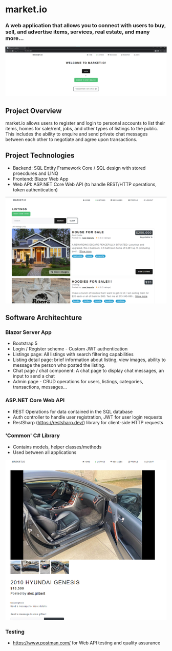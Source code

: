 # market.io
### A web application that allows you to connect with users to buy, sell, and advertise items, services, real estate, and many more... 

![plot](./images/home.png)

## Project Overview
market.io allows users to register and login to personal accounts to list their items, homes for sale/rent, jobs, and other types of listings to the public. This includes the ability to enquire and send private chat messages between each other to negotiate and agree upon transactions.

## Project Technologies
- Backend: SQL Entity Framework Core / SQL design with stored proecdures and LINQ
- Frontend: Blazor Web App
- Web API: ASP.NET Core Web API (to handle REST/HTTP operations, token authentication) 

![plot](./images/listings.png)

## Software Architechture
### Blazor Server App
- Bootstrap 5
- Login / Register scheme - Custom JWT authentication
- Listings page: All listings with search filtering capabilities
- Listing detail page: brief information about listing, view images, ability to message the person who posted the listing.
- Chat page / chat component: A chat page to display chat messages, an input to send a chat
- Admin page - CRUD operations for users, listings, categories, transactions, messages...

### ASP.NET Core Web API
- REST Operations for data contained in the SQL database
- Auth controller to handle user registration, JWT for user login requests
- RestSharp (https://restsharp.dev/) library for client-side HTTP requests

### 'Common' C# Library 
- Contains models, helper classes/methods
- Used between all applications

![plot](./images/listing-detail-page.png)

### Testing
- https://www.postman.com/ for Web API testing and quality assurance
